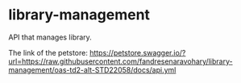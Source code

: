 # library-management
API that manages library.

The link of the petstore:
https://petstore.swagger.io/?url=https://raw.githubusercontent.com/fandresenaravohary/library-management/oas-td2-alt-STD22058/docs/api.yml
